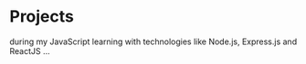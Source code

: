 # Projects 
during my JavaScript learning with technologies like Node.js, Express.js and ReactJS ...
